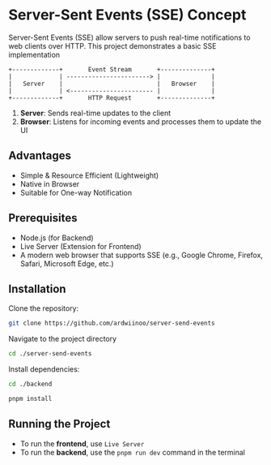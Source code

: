 # Server-Sent Events (SSE) Concept

Server-Sent Events (SSE) allow servers to push real-time notifications to web clients over HTTP. This project demonstrates a basic SSE implementation

```plaintext
+-------------+       Event Stream       +--------------+
|             | -----------------------> |              |
|   Server    |                          |   Browser    |
|             | <----------------------- |              |
+-------------+       HTTP Request       +--------------+
```

1. **Server**: Sends real-time updates to the client
2. **Browser**: Listens for incoming events and processes them to update the UI

## Advantages

-   Simple & Resource Efficient (Lightweight)
-   Native in Browser
-   Suitable for One-way Notification

## Prerequisites

-   Node.js (for Backend)
-   Live Server (Extension for Frontend)
-   A modern web browser that supports SSE (e.g., Google Chrome, Firefox, Safari, Microsoft Edge, etc.)

## Installation

Clone the repository:

```bash
git clone https://github.com/ardwiinoo/server-send-events
```

Navigate to the project directory

```bash
cd ./server-send-events
```

Install dependencies:

```bash
cd ./backend
```

```bash
pnpm install
```

## Running the Project

-   To run the **frontend**, use `Live Server`
-   To run the **backend**, use the `pnpm run dev` command in the terminal
